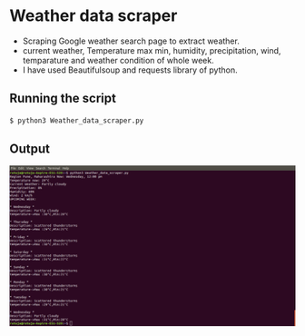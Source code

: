 # Weather data scraper

- Scraping Google weather search page to extract weather.
- current weather, Temperature max min, humidity, precipitation, wind, temparature and weather condition of whole week.
- I have used Beautifulsoup and requests library of python.

## Running the script

```sh
$ python3 Weather_data_scraper.py
```

## Output

![output](im.png?raw=true)
